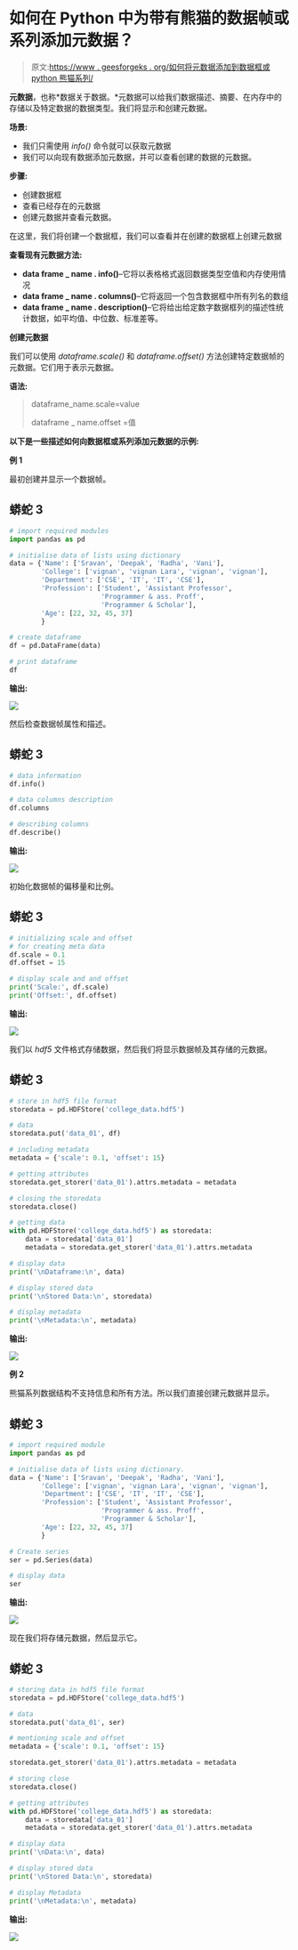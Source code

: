 # 如何在 Python 中为带有熊猫的数据帧或系列添加元数据？

> 原文:[https://www . geesforgeks . org/如何将元数据添加到数据框或 python 熊猫系列/](https://www.geeksforgeeks.org/how-to-add-metadata-to-a-dataframe-or-series-with-pandas-in-python/)

**元数据**，也称*数据关于数据。*元数据可以给我们数据描述、摘要、在内存中的存储以及特定数据的数据类型。我们将显示和创建元数据。

**场景:**

*   我们只需使用 *info()* 命令就可以获取元数据
*   我们可以向现有数据添加元数据，并可以查看创建的数据的元数据。

**步骤:**

*   创建数据框
*   查看已经存在的元数据
*   创建元数据并查看元数据。

在这里，我们将创建一个数据框，我们可以查看并在创建的数据框上创建元数据

**查看现有元数据方法:**

*   **data frame _ name . info()**–它将以表格格式返回数据类型空值和内存使用情况
*   **data frame _ name . columns()**–它将返回一个包含数据框中所有列名的数组
*   **data frame _ name . description()**–它将给出给定数字数据框列的描述性统计数据，如平均值、中位数、标准差等。

**创建元数据**

我们可以使用 *dataframe.scale()* 和 *dataframe.offset()* 方法创建特定数据帧的元数据。它们用于表示元数据。

**语法:**

> dataframe_name.scale=value
> 
> dataframe _ name.offset =值

**以下是一些描述如何向数据框或系列添加元数据的示例:**

**例 1**

最初创建并显示一个数据帧。

## 蟒蛇 3

```py
# import required modules
import pandas as pd

# initialise data of lists using dictionary
data = {'Name': ['Sravan', 'Deepak', 'Radha', 'Vani'],
        'College': ['vignan', 'vignan Lara', 'vignan', 'vignan'],
        'Department': ['CSE', 'IT', 'IT', 'CSE'],
        'Profession': ['Student', 'Assistant Professor',
                       'Programmer & ass. Proff',
                       'Programmer & Scholar'],
        'Age': [22, 32, 45, 37]
        }

# create dataframe
df = pd.DataFrame(data)

# print dataframe
df
```

**输出:**

![](img/09e4f7ccefd3e2808a5add1300bebffb.png)

然后检查数据帧属性和描述。

## 蟒蛇 3

```py
# data information
df.info()

# data columns description
df.columns

# describing columns
df.describe()
```

**输出:**

![](img/0364e348ba0e6c1c1ab9b0b141662b9f.png)

初始化数据帧的偏移量和比例。

## 蟒蛇 3

```py
# initializing scale and offset
# for creating meta data
df.scale = 0.1
df.offset = 15

# display scale and and offset
print('Scale:', df.scale)
print('Offset:', df.offset)
```

**输出:**

![](img/4d8078a0da1ba62e494210c8aefcf10d.png)

我们以 *hdf5* 文件格式存储数据，然后我们将显示数据帧及其存储的元数据。

## 蟒蛇 3

```py
# store in hdf5 file format
storedata = pd.HDFStore('college_data.hdf5')

# data
storedata.put('data_01', df)

# including metadata
metadata = {'scale': 0.1, 'offset': 15}

# getting attributes
storedata.get_storer('data_01').attrs.metadata = metadata

# closing the storedata
storedata.close()

# getting data
with pd.HDFStore('college_data.hdf5') as storedata:
    data = storedata['data_01']
    metadata = storedata.get_storer('data_01').attrs.metadata

# display data
print('\nDataframe:\n', data)

# display stored data
print('\nStored Data:\n', storedata)

# display metadata
print('\nMetadata:\n', metadata)
```

**输出:**

![](img/a37f759d534297f01a430ad83df010c5.png)

**例 2**

熊猫系列数据结构不支持信息和所有方法。所以我们直接创建元数据并显示。

## 蟒蛇 3

```py
# import required module
import pandas as pd

# initialise data of lists using dictionary.
data = {'Name': ['Sravan', 'Deepak', 'Radha', 'Vani'],
        'College': ['vignan', 'vignan Lara', 'vignan', 'vignan'],
        'Department': ['CSE', 'IT', 'IT', 'CSE'],
        'Profession': ['Student', 'Assistant Professor',
                       'Programmer & ass. Proff',
                       'Programmer & Scholar'],
        'Age': [22, 32, 45, 37]
        }

# Create series
ser = pd.Series(data)

# display data
ser
```

**输出:**

![](img/9bdb38ccec416a5b8a8c3c214d552b2f.png)

现在我们将存储元数据，然后显示它。

## 蟒蛇 3

```py
# storing data in hdf5 file format
storedata = pd.HDFStore('college_data.hdf5')

# data
storedata.put('data_01', ser)

# mentioning scale and offset
metadata = {'scale': 0.1, 'offset': 15}

storedata.get_storer('data_01').attrs.metadata = metadata

# storing close
storedata.close()

# getting attributes
with pd.HDFStore('college_data.hdf5') as storedata:
    data = storedata['data_01']
    metadata = storedata.get_storer('data_01').attrs.metadata

# display data
print('\nData:\n', data)

# display stored data
print('\nStored Data:\n', storedata)

# display Metadata
print('\nMetadata:\n', metadata)
```

**输出:**

![](img/85ebd1315de14e747d5dabf77f25785b.png)